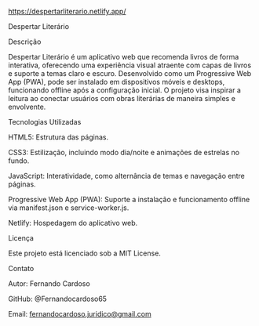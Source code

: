 
https://despertarliterario.netlify.app/

Despertar Literário

Descrição

Despertar Literário é um aplicativo web que recomenda livros de forma interativa, oferecendo uma experiência visual atraente com capas de livros e suporte a temas claro e escuro. Desenvolvido como um Progressive Web App (PWA), pode ser instalado em dispositivos móveis e desktops, funcionando offline após a configuração inicial. O projeto visa inspirar a leitura ao conectar usuários com obras literárias de maneira simples e envolvente.

Tecnologias Utilizadas

HTML5: Estrutura das páginas.

CSS3: Estilização, incluindo modo dia/noite e animações de estrelas no fundo.

JavaScript: Interatividade, como alternância de temas e navegação entre páginas.

Progressive Web App (PWA): Suporte a instalação e funcionamento offline via manifest.json e service-worker.js.

Netlify: Hospedagem do aplicativo web.


Licença

Este projeto está licenciado sob a MIT License.



Contato

Autor: Fernando Cardoso

GitHub: @Fernandocardoso65

Email: fernandocardoso.juridico@gmail.com
